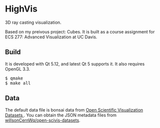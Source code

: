 HighVis
===
3D ray casting visualization.

Based on my preivous project: Cubes. It is built as a course assignment for ECS 277: Advanced Visualization at UC Davis.

## Build
It is developed with Qt 5.12, and latest Qt 5 supports it. It also requires OpenGL 3.3. 

<pre>
$ qmake
$ make all
</pre>

## Data
The default data file is bonsai data from [
Open Scientific Visualization Datasets
](https://klacansky.com/open-scivis-datasets/). You can obtain the JSON metadata files from [willsonCernWq/open-scivis-datasets](https://github.com/wilsonCernWq/open-scivis-datasets).

